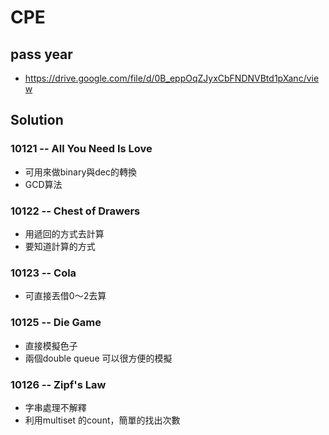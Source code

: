 # CPE

## pass year
- https://drive.google.com/file/d/0B_eppOqZJyxCbFNDNVBtd1pXanc/view

## Solution

### 10121 -- All You Need Is Love
-	可用<bitset>來做binary與dec的轉換
-	GCD算法

### 10122 -- Chest of Drawers
-   用遞回的方式去計算
-   要知道計算的方式

### 10123 -- Cola
-   可直接丟借0～2去算

### 10125 -- Die Game
-   直接模擬色子
-   兩個double queue 可以很方便的模擬

### 10126 -- Zipf's Law
-   字串處理不解釋
-   利用multiset 的count，簡單的找出次數
